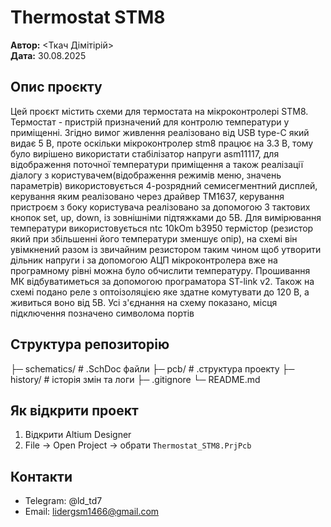 # Thermostat STM8

**Автор:** <Ткач Дімітірій>  
**Дата:** 30.08.2025  


## Опис проєкту
Цей проєкт містить схеми для термостата на мікроконтролері STM8. Термостат - пристрій призначений для контролю температури у приміщенні. Згідно вимог живлення реалізовано від  USB type-C який видає 5 В, проте оскільки мікроконтролер stm8 працює на 3.3 В, тому було вирішено використати стабілізатор напруги asm11117, для відображення поточної температури приміщення а також реалізації діалогу з користувачем(відображення режимів меню, значень параметрів) використовується 4-розрядний семисегментний дисплей, керування яким реалізовано через драйвер TM1637, керування пристроєм з боку користувача реалізовано за допомогою 3 тактових кнопок set, up, down, із зовнішніми підтяжками до 5В. Для вимірювання температури використовується ntc 10kOm b3950 термістор (резистор який при збільшенні його температури зменшує опір), на схемі він увімкнений разом із звичайним резистором таким чином щоб утворити дільник напруги і за допомогою АЦП  мікроконтролера вже на програмному рівні можна було обчислити температуру. Прошивання МК відбуватиметься за допомогою програматора ST-link v2. Також на схемі подано реле з оптоізоляцією яке здатне комутувати до 120 В, а живиться воно від 5В. Усі з'єднання на схему показано, місця підключення позначено символома портів

## Структура репозиторію

├─ schematics/ # .SchDoc файли
├─ pcb/ # .структура проекту
├─ history/ # історія змін та логи
├─ .gitignore
└─ README.md

## Як відкрити проект
1. Відкрити Altium Designer  
2. File → Open Project → обрати `Thermostat_STM8.PrjPcb`  


## Контакти
- Telegram: @ld_td7
- Email: <lidergsm1466@gmail.com>
